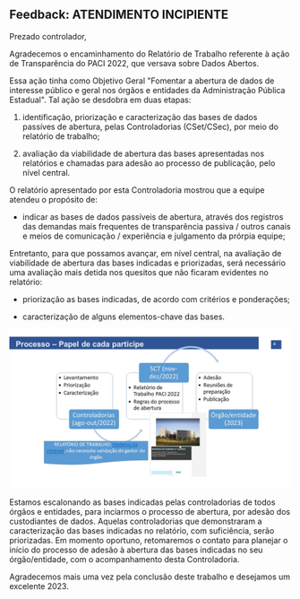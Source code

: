 ## Feedback: ATENDIMENTO INCIPIENTE

Prezado controlador,

Agradecemos o encaminhamento do Relatório de Trabalho referente à ação de Transparência do PACI 2022, que versava sobre Dados Abertos.  

Essa ação tinha como Objetivo Geral "Fomentar a abertura de dados de interesse público e geral nos órgãos e entidades da Administração Pública Estadual". Tal ação se desdobra em duas etapas:

1. identificação, priorização e caracterização das bases de dados passíves de abertura, pelas Controladorias (CSet/CSec), por meio do relatório de trabalho;

2. avaliação da viabilidade de abertura das bases apresentadas nos relatórios e chamadas para adesão ao processo de publicação, pelo nível central. 

O relatório apresentado por esta Controladoria mostrou que a equipe atendeu o propósito de:

- indicar as bases de dados passíveis de abertura, através dos registros das demandas mais frequentes de transparência passiva / outros canais e meios de comunicação / experiência e julgamento da prórpia equipe;

Entretanto, para que possamos avançar, em nível central, na avaliação de viabilidade de abertura das bases indicadas e priorizadas, será necessário uma avaliação mais detida nos quesitos que não ficaram evidentes no relatório:

- priorização as bases indicadas, de acordo com critérios e ponderações;

- caracterização de alguns elementos-chave das bases.


![](static/etapas/Slide4.JPG)

Estamos escalonando as bases indicadas pelas controladorias de todos órgãos e entidades, para inciarmos o processo de abertura, por adesão dos custodiantes de dados. Aquelas controladorias que demonstraram a caracterização das bases indicadas no relatório, com suficiência, serão priorizadas. Em momento oportuno, retomaremos o contato para planejar o início do processo de adesão à abertura das bases indicadas no seu órgão/entidade, com o acompanhamento desta Controladoria. 

Agradecemos mais uma vez pela conclusão deste trabalho e desejamos um excelente 2023.
